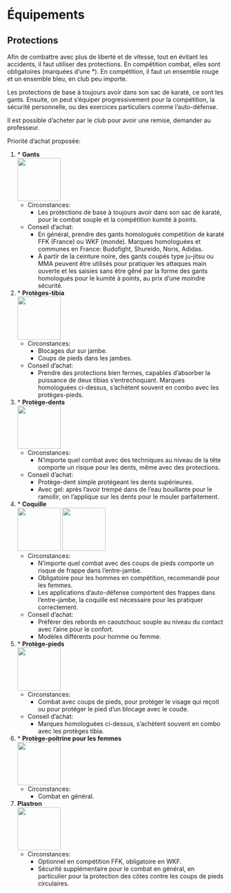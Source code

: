 # Équipements

## Protections

Afin de combattre avec plus de liberté et de vitesse, tout en évitant les accidents, il faut utiliser des protections. 
En compétition combat, elles sont obligatoires (marquées d’une \*). 
En compétition, il faut un ensemble rouge et un ensemble bleu, en club peu importe.

Les protections de base à toujours avoir dans son sac de karaté, ce sont les gants. 
Ensuite, on peut s’équiper progressivement pour la compétition, la sécurité personnelle, ou des exercices particuliers comme l’auto-défense.

Il est possible d’acheter par le club pour avoir une remise, demander au professeur.

Priorité d’achat proposée:

1. \* **Gants**   
    <img src="https://user-images.githubusercontent.com/22459427/206316550-07c4f3e5-c08b-427d-8897-9378adad4aee.png" width=100px>
	- Circonstances:
		- Les protections de base à toujours avoir dans son sac de karaté, pour le combat souple et la compétition kumité à points.
	- Conseil d’achat:
		- En général, prendre des gants homologués compétition de karaté FFK (France) ou WKF (monde). Marques homologuées et communes en France: Budofight, Shureido, Noris, Adidas.
		- À partir de la ceinture noire, des gants coupés type ju-jitsu ou MMA peuvent être utilisés pour pratiquer les attaques main ouverte et les saisies sans être gêné par la forme des gants homologués pour le kumité à points, au prix d’une moindre sécurité.
2. \* **Protèges-tibia**  
   <img src="https://user-images.githubusercontent.com/22459427/206319911-fca80302-4695-4283-84a4-93680412d7e8.png" width=100px>
	- Circonstances:
		- Blocages dur sur jambe.
		- Coups de pieds dans les jambes.
	- Conseil d’achat:
		- Prendre des protections bien fermes, capables d’absorber la puissance de deux tibias s’entrechoquant. Marques homologuées ci-dessus, s’achètent souvent en combo avec les protèges-pieds.
3. \* **Protège-dents**  
   <img src="https://user-images.githubusercontent.com/22459427/206317527-21524a0e-d79a-4e1e-8b7b-5db39b586a50.png" width=100px>
	- Circonstances:
		- N’importe quel combat avec des techniques au niveau de la tête comporte un risque pour les dents, même avec des protections.
	- Conseil d’achat:
		- Protège-dent simple protégeant les dents supérieures.
		- Avec gel: après l’avoir trempé dans de l’eau bouillante pour le ramollir, on l’applique sur les dents pour le mouler parfaitement.
4. \* **Coquille**  
   <img src="https://user-images.githubusercontent.com/22459427/206317863-250b67e4-7cfa-45ae-8721-2b00d2f2d492.png" height=100px>
   <img src="https://user-images.githubusercontent.com/22459427/206318020-2385ae9f-ebfc-40fc-9714-7219daeb97e7.png" height=100px>
	- Circonstances:
		- N’importe quel combat avec des coups de pieds comporte un risque de frappe dans l’entre-jambe.
		- Obligatoire pour les hommes en compétition, recommandé pour les femmes.
		- Les applications d’auto-défense comportent des frappes dans l’entre-jambe, la coquille est nécessaire pour les pratiquer correctement.
	- Conseil d’achat:
		- Préférer des rebords en caoutchouc souple au niveau du contact avec l’aine pour le confort.
		- Modèles différents pour homme ou femme.
5. \* **Protège-pieds**  
   <img src="https://user-images.githubusercontent.com/22459427/206318336-c4015efc-a43e-481f-9e82-b006ffc36665.png" height=100px>
	- Circonstances:
		- Combat avec coups de pieds, pour protéger le visage qui reçoit ou pour protéger le pied d’un blocage avec le coude.
	- Conseil d’achat:
		- Marques homologuées ci-dessus, s’achètent souvent en combo avec les protèges tibia.
6. \* **Protège-poitrine pour les femmes**  
   <img src="https://user-images.githubusercontent.com/22459427/206318737-4b5d6c84-cf24-4f9d-95f5-75f094e7771e.png" height=100px>
	- Circonstances:
		- Combat en général.
7. **Plastron**  
   <img src="https://user-images.githubusercontent.com/22459427/206319036-9c7625ea-da68-4fe1-bd6a-ab775f18be3b.png" height=100px>
	- Circonstances:
		- Optionnel en compétition FFK, obligatoire en WKF.
		- Sécurité supplémentaire pour le combat en général, en particulier pour la protection des côtes contre les coups de pieds circulaires.
